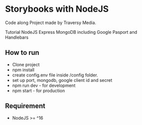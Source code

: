 # Storybooks with NodeJS

Code along Project made by Traversy Media.

Tutorial NodeJS Express MongoDB including Google Pasport and Handlebars

## How to run

-   Clone project
-   npm install
-   create config.env file inside /config folder.
-   set up port, mongodb, google client id and secret
-   npm run dev - for development
-   npm start - for production

## Requirement

-   NodeJS >= ^16
